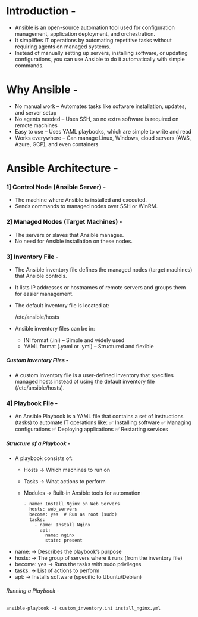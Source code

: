 # Introduction -
- Ansible is an open-source automation tool used for configuration management, application deployment, and orchestration.
- It simplifies IT operations by automating repetitive tasks without requiring agents on managed systems.
- Instead of manually setting up servers, installing software, or updating configurations, you can use Ansible to do it automatically with simple commands.

 # Why Ansible -
- No manual work – Automates tasks like software installation, updates, and server setup
- No agents needed – Uses SSH, so no extra software is required on remote machines
- Easy to use – Uses YAML playbooks, which are simple to write and read
- Works everywhere – Can manage Linux, Windows, cloud servers (AWS, Azure, GCP), and even containers


# Ansible Architecture -

### 1] Control Node (Ansible Server) -
- The machine where Ansible is installed and executed.
- Sends commands to managed nodes over SSH or WinRM.
### 2️] Managed Nodes (Target Machines) -
- The servers or slaves that Ansible manages.
- No need for Ansible installation on these nodes.

### 3] Inventory File -
- The Ansible inventory file defines the managed nodes (target machines) that Ansible controls.
- It lists IP addresses or hostnames of remote servers and groups them for easier management.
- The default inventory file is located at:

  /etc/ansible/hosts
  
- Ansible inventory files can be in:
    - INI format (.ini) – Simple and widely used
    - YAML format (.yaml or .yml) – Structured and flexible

##### Custom Inventory Files -
- A custom inventory file is a user-defined inventory that specifies managed hosts instead of using the default inventory file (/etc/ansible/hosts).


### 4] Playbook File - 
- An Ansible Playbook is a YAML file that contains a set of instructions (tasks) to automate IT operations like:
✅ Installing software
✅ Managing configurations
✅ Deploying applications
✅ Restarting services

##### Structure of a Playbook -
- A playbook consists of:
   - Hosts → Which machines to run on
   - Tasks → What actions to perform
   - Modules → Built-in Ansible tools for automation


         - name: Install Nginx on Web Servers
           hosts: web_servers
           become: yes  # Run as root (sudo)
           tasks:
             - name: Install Nginx
               apt:
                 name: nginx
                 state: present


- name: → Describes the playbook’s purpose
- hosts: → The group of servers where it runs (from the inventory file)
- become: yes → Runs the tasks with sudo privileges
- tasks: → List of actions to perform
- apt: → Installs software (specific to Ubuntu/Debian)

###### Running a Playbook -

    ansible-playbook -i custom_inventory.ini install_nginx.yml

